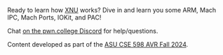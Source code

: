 Ready to learn how [XNU](https://en.wikipedia.org/wiki/XNU) works? Dive in and learn you some ARM, Mach IPC, Mach Ports, IOKit, and PAC!

Chat [on the pwn.college Discord](https://discord.com/channels/750635557666816031/1414820255867605032) for help/questions.

Content developed as part of the [ASU CSE 598 AVR Fall 2024](https://pwn.college/cse598-avr-f2024/).

